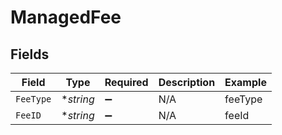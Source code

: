 # ManagedFee


## Fields

| Field              | Type               | Required           | Description        | Example            |
| ------------------ | ------------------ | ------------------ | ------------------ | ------------------ |
| `FeeType`          | **string*          | :heavy_minus_sign: | N/A                | feeType            |
| `FeeID`            | **string*          | :heavy_minus_sign: | N/A                | feeId              |